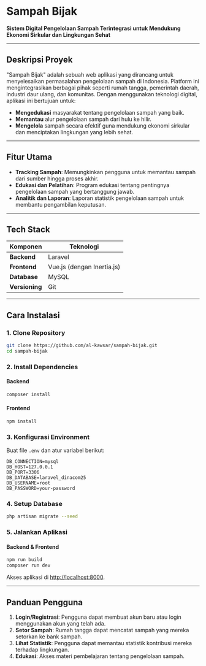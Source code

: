 # Sampah Bijak

**Sistem Digital Pengelolaan Sampah Terintegrasi untuk Mendukung Ekonomi Sirkular dan Lingkungan Sehat**

---

## **Deskripsi Proyek**
"Sampah Bijak" adalah sebuah web aplikasi yang dirancang untuk menyelesaikan permasalahan pengelolaan sampah di Indonesia. Platform ini mengintegrasikan berbagai pihak seperti rumah tangga, pemerintah daerah, industri daur ulang, dan komunitas. Dengan menggunakan teknologi digital, aplikasi ini bertujuan untuk:

- **Mengedukasi** masyarakat tentang pengelolaan sampah yang baik.
- **Memantau** alur pengelolaan sampah dari hulu ke hilir.
- **Mengelola** sampah secara efektif guna mendukung ekonomi sirkular dan menciptakan lingkungan yang lebih sehat.

---

## **Fitur Utama**
- **Tracking Sampah**: Memungkinkan pengguna untuk memantau sampah dari sumber hingga proses akhir.
- **Edukasi dan Pelatihan**: Program edukasi tentang pentingnya pengelolaan sampah yang bertanggung jawab.
- **Analitik dan Laporan**: Laporan statistik pengelolaan sampah untuk membantu pengambilan keputusan.

---

## **Tech Stack**

| **Komponen**   | **Teknologi**        |
|----------------|----------------------|
| **Backend**    | Laravel              |
| **Frontend**   | Vue.js (dengan Inertia.js) |
| **Database**   | MySQL                |
| **Versioning** | Git                  |

---

## **Cara Instalasi**

### **1. Clone Repository**
```bash
git clone https://github.com/al-kawsar/sampah-bijak.git
cd sampah-bijak
```

### **2. Install Dependencies**
#### Backend
```bash
composer install
```
#### Frontend
```bash
npm install
```

### **3. Konfigurasi Environment**
Buat file `.env` dan atur variabel berikut:
```env
DB_CONNECTION=mysql
DB_HOST=127.0.0.1
DB_PORT=3306
DB_DATABASE=laravel_dinacom25
DB_USERNAME=root
DB_PASSWORD=your-password
```

### **4. Setup Database**
```bash
php artisan migrate --seed
```

### **5. Jalankan Aplikasi**
#### Backend & Frontend
```bash
npm run build
composer run dev
```

Akses aplikasi di [http://localhost:8000](http://localhost:8000).

---

## **Panduan Pengguna**
1. **Login/Registrasi**: Pengguna dapat membuat akun baru atau login menggunakan akun yang telah ada.
2. **Setor Sampah**: Rumah tangga dapat mencatat sampah yang mereka setorkan ke bank sampah.
3. **Lihat Statistik**: Pengguna dapat memantau statistik kontribusi mereka terhadap lingkungan.
4. **Edukasi**: Akses materi pembelajaran tentang pengelolaan sampah.
